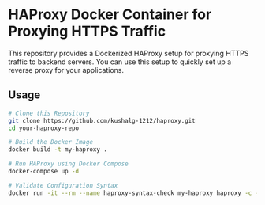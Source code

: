 # HAProxy Docker Container for Proxying HTTPS Traffic

This repository provides a Dockerized HAProxy setup for proxying HTTPS traffic to backend servers. You can use this setup to quickly set up a reverse proxy for your applications.

## Usage

```bash
# Clone this Repository
git clone https://github.com/kushalg-1212/haproxy.git
cd your-haproxy-repo

# Build the Docker Image
docker build -t my-haproxy .

# Run HAProxy using Docker Compose
docker-compose up -d

# Validate Configuration Syntax
docker run -it --rm --name haproxy-syntax-check my-haproxy haproxy -c -f /usr/local/etc/haproxy/haproxy.cfg
